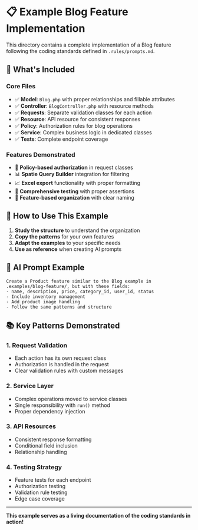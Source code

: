 # 📋 Example Blog Feature Implementation

This directory contains a complete implementation of a Blog feature following the coding standards defined in `.rules/prompts.md`.

## 🎯 What's Included

### **Core Files**
- ✅ **Model**: `Blog.php` with proper relationships and fillable attributes
- ✅ **Controller**: `BlogController.php` with resource methods
- ✅ **Requests**: Separate validation classes for each action
- ✅ **Resource**: API resource for consistent responses
- ✅ **Policy**: Authorization rules for blog operations
- ✅ **Service**: Complex business logic in dedicated classes
- ✅ **Tests**: Complete endpoint coverage

### **Features Demonstrated**
- 🔐 **Policy-based authorization** in request classes
- 📊 **Spatie Query Builder** integration for filtering
- 📈 **Excel export** functionality with proper formatting
- 🧪 **Comprehensive testing** with proper assertions
- 📁 **Feature-based organization** with clear naming

## 🚀 How to Use This Example

1. **Study the structure** to understand the organization
2. **Copy the patterns** for your own features
3. **Adapt the examples** to your specific needs
4. **Use as reference** when creating AI prompts

## 🤖 AI Prompt Example

```
Create a Product feature similar to the Blog example in .examples/blog-feature/, but with these fields:
- name, description, price, category_id, user_id, status
- Include inventory management
- Add product image handling
- Follow the same patterns and structure
```

## 📚 Key Patterns Demonstrated

### **1. Request Validation**
- Each action has its own request class
- Authorization is handled in the request
- Clear validation rules with custom messages

### **2. Service Layer**
- Complex operations moved to service classes
- Single responsibility with `run()` method
- Proper dependency injection

### **3. API Resources**
- Consistent response formatting
- Conditional field inclusion
- Relationship handling

### **4. Testing Strategy**
- Feature tests for each endpoint
- Authorization testing
- Validation rule testing
- Edge case coverage

---

**This example serves as a living documentation of the coding standards in action!**
